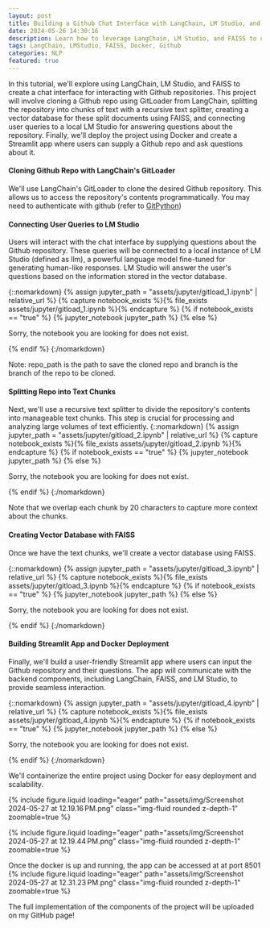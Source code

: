 ```yaml
---
layout: post
title: Building a Github Chat Interface with LangChain, LM Studio, and FAISS
date: 2024-05-26 14:30:16
description: Learn how to leverage LangChain, LM Studio, and FAISS to create a chat interface for Github repositories.
tags: LangChain, LMStudio, FAISS, Docker, Github
categories: NLP
featured: true
---
```


In this tutorial, we'll explore using LangChain, LM Studio, and FAISS to create a chat interface for interacting with Github repositories. This project will involve cloning a Github repo using GitLoader from LangChain, splitting the repository into chunks of text with a recursive text splitter, creating a vector database for these split documents using FAISS, and connecting user queries to a local LM Studio for answering questions about the repository. Finally, we'll deploy the project using Docker and create a Streamlit app where users can supply a Github repo and ask questions about it.

#### Cloning Github Repo with LangChain's GitLoader
We'll use LangChain's GitLoader to clone the desired Github repository. This allows us to access the repository's contents programmatically. You may need to authenticate with github (refer to [GitPython](https://github.com/gitpython-developers/GitPython))

#### Connecting User Queries to LM Studio
Users will interact with the chat interface by supplying questions about the Github repository. These queries will be connected to a local instance of LM Studio (defined as llm), a powerful language model fine-tuned for generating human-like responses. LM Studio will answer the user's questions based on the information stored in the vector database.

{::nomarkdown}
{% assign jupyter_path = "assets/jupyter/gitload_1.ipynb" | relative_url %}
{% capture notebook_exists %}{% file_exists assets/jupyter/gitload_1.ipynb %}{% endcapture %}
{% if notebook_exists == "true" %}
{% jupyter_notebook jupyter_path %}
{% else %}

<p>Sorry, the notebook you are looking for does not exist.</p>
{% endif %}
{:/nomarkdown}

Note: repo_path is the path to save the cloned repo and branch is the branch of the repo to be cloned.

#### Splitting Repo into Text Chunks
Next, we'll use a recursive text splitter to divide the repository's contents into manageable text chunks. This step is crucial for processing and analyzing large volumes of text efficiently.
{::nomarkdown}
{% assign jupyter_path = "assets/jupyter/gitload_2.ipynb" | relative_url %}
{% capture notebook_exists %}{% file_exists assets/jupyter/gitload_2.ipynb %}{% endcapture %}
{% if notebook_exists == "true" %}
{% jupyter_notebook jupyter_path %}
{% else %}

<p>Sorry, the notebook you are looking for does not exist.</p>
{% endif %}
{:/nomarkdown}

Note that we overlap each chunk by 20 characters to capture more context about the chunks.

#### Creating Vector Database with FAISS
Once we have the text chunks, we'll create a vector database using FAISS.

{::nomarkdown}
{% assign jupyter_path = "assets/jupyter/gitload_3.ipynb" | relative_url %}
{% capture notebook_exists %}{% file_exists assets/jupyter/gitload_3.ipynb %}{% endcapture %}
{% if notebook_exists == "true" %}
{% jupyter_notebook jupyter_path %}
{% else %}

<p>Sorry, the notebook you are looking for does not exist.</p>
{% endif %}
{:/nomarkdown}

#### Building Streamlit App and Docker Deployment
Finally, we'll build a user-friendly Streamlit app where users can input the Github repository and their questions. The app will communicate with the backend components, including LangChain, FAISS, and LM Studio, to provide seamless interaction. 

{::nomarkdown}
{% assign jupyter_path = "assets/jupyter/gitload_4.ipynb" | relative_url %}
{% capture notebook_exists %}{% file_exists assets/jupyter/gitload_4.ipynb %}{% endcapture %}
{% if notebook_exists == "true" %}
{% jupyter_notebook jupyter_path %}
{% else %}

<p>Sorry, the notebook you are looking for does not exist.</p>
{% endif %}
{:/nomarkdown}

We'll containerize the entire project using Docker for easy deployment and scalability.

{% include figure.liquid loading="eager" path="assets/img/Screenshot 2024-05-27 at 12.19.16 PM.png" class="img-fluid rounded z-depth-1" zoomable=true %}

{% include figure.liquid loading="eager" path="assets/img/Screenshot 2024-05-27 at 12.19.44 PM.png" class="img-fluid rounded z-depth-1" zoomable=true %}

Once the docker is up and running, the app can be accessed at at port 8501
{% include figure.liquid loading="eager" path="assets/img/Screenshot 2024-05-27 at 12.31.23 PM.png" class="img-fluid rounded z-depth-1" zoomable=true %}

The full implementation of the components of the project will be uploaded on my GitHub page!
